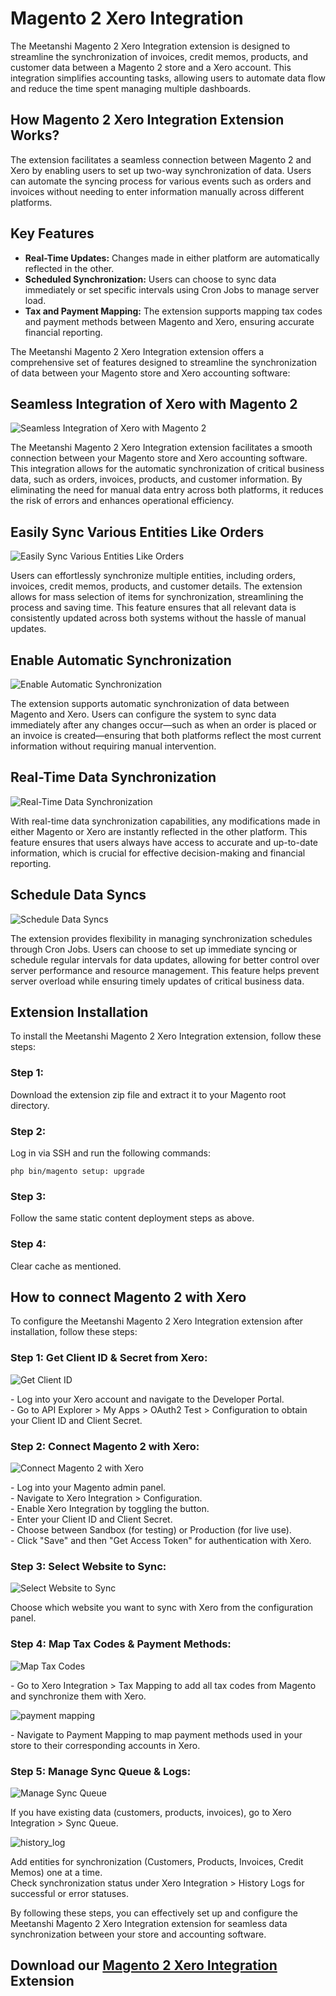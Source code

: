 # **Magento 2 Xero Integration**

The Meetanshi Magento 2 Xero Integration extension is designed to streamline the synchronization of invoices, credit memos, products, and customer data between a Magento 2 store and a Xero account. This integration simplifies accounting tasks, allowing users to automate data flow and reduce the time spent managing multiple dashboards.

## How Magento 2 Xero Integration Extension Works?

The extension facilitates a seamless connection between Magento 2 and Xero by enabling users to set up two-way synchronization of data. Users can automate the syncing process for various events such as orders and invoices without needing to enter information manually across different platforms.

## Key Features

* **Real-Time Updates:** Changes made in either platform are automatically reflected in the other.  
* **Scheduled Synchronization:** Users can choose to sync data immediately or set specific intervals using Cron Jobs to manage server load.  
* **Tax and Payment Mapping:** The extension supports mapping tax codes and payment methods between Magento and Xero, ensuring accurate financial reporting.

The Meetanshi Magento 2 Xero Integration extension offers a comprehensive set of features designed to streamline the synchronization of data between your Magento store and Xero accounting software:

## Seamless Integration of Xero with Magento 2

![Seamless Integration of Xero with Magento 2](https://github.com/user-attachments/assets/217297fe-995f-45f3-bf1f-28b1235d472b)

The Meetanshi Magento 2 Xero Integration extension facilitates a smooth connection between your Magento store and Xero accounting software. This integration allows for the automatic synchronization of critical business data, such as orders, invoices, products, and customer information. By eliminating the need for manual data entry across both platforms, it reduces the risk of errors and enhances operational efficiency.

## Easily Sync Various Entities Like Orders

![Easily Sync Various Entities Like Orders](https://github.com/user-attachments/assets/9648b206-617e-4bc4-9891-85e00e5d5485)

Users can effortlessly synchronize multiple entities, including orders, invoices, credit memos, products, and customer details. The extension allows for mass selection of items for synchronization, streamlining the process and saving time. This feature ensures that all relevant data is consistently updated across both systems without the hassle of manual updates.

## Enable Automatic Synchronization

![Enable Automatic Synchronization](https://github.com/user-attachments/assets/1352a698-c7e0-4602-af7a-12b7e83b0c9b)

The extension supports automatic synchronization of data between Magento and Xero. Users can configure the system to sync data immediately after any changes occur—such as when an order is placed or an invoice is created—ensuring that both platforms reflect the most current information without requiring manual intervention.

## Real-Time Data Synchronization

![Real-Time Data Synchronization](https://github.com/user-attachments/assets/6c2dc8e0-e0ce-413f-a253-36d0ba0b0a28)

With real-time data synchronization capabilities, any modifications made in either Magento or Xero are instantly reflected in the other platform. This feature ensures that users always have access to accurate and up-to-date information, which is crucial for effective decision-making and financial reporting.

## Schedule Data Syncs

![Schedule Data Syncs](https://github.com/user-attachments/assets/6e34bae1-5168-44c4-bc8c-d318409df463)

The extension provides flexibility in managing synchronization schedules through Cron Jobs. Users can choose to set up immediate syncing or schedule regular intervals for data updates, allowing for better control over server performance and resource management. This feature helps prevent server overload while ensuring timely updates of critical business data.

## Extension Installation

To install the Meetanshi Magento 2 Xero Integration extension, follow these steps:

### Step 1:

Download the extension zip file and extract it to your Magento root directory.

### Step 2:

Log in via SSH and run the following commands:

`php bin/magento setup: upgrade`

### Step 3:

Follow the same static content deployment steps as above.

### Step 4:

Clear cache as mentioned.

## How to connect Magento 2 with Xero

To configure the Meetanshi Magento 2 Xero Integration extension after installation, follow these steps:

### Step 1: Get Client ID & Secret from Xero:

![Get Client ID](https://github.com/user-attachments/assets/dd67618e-eaf1-4a6b-8d07-c95f1154e2f0)

\- Log into your Xero account and navigate to the Developer Portal.  
\- Go to API Explorer \> My Apps \> OAuth2 Test \> Configuration to obtain your Client ID and Client Secret.

### Step 2: Connect Magento 2 with Xero:

![Connect Magento 2 with Xero](https://github.com/user-attachments/assets/f9e21bec-aad9-445b-9a5a-aae080e4429e)

\- Log into your Magento admin panel.  
\- Navigate to Xero Integration \> Configuration.  
\- Enable Xero Integration by toggling the button.  
\- Enter your Client ID and Client Secret.  
\- Choose between Sandbox (for testing) or Production (for live use).  
\- Click "Save" and then "Get Access Token" for authentication with Xero.

### Step 3: Select Website to Sync:

![Select Website to Sync](https://github.com/user-attachments/assets/4b1de2d2-afa9-4134-a352-3df1cee0af87)

Choose which website you want to sync with Xero from the configuration panel.

### Step 4: Map Tax Codes & Payment Methods:

![Map Tax Codes](https://github.com/user-attachments/assets/e00e3138-b4ff-42df-9f85-922c54ce9f9f)

\- Go to Xero Integration \> Tax Mapping to add all tax codes from Magento and synchronize them with Xero.

![payment mapping](https://github.com/user-attachments/assets/9d6b9e36-98ff-4aea-99cb-6d679125673f)

\- Navigate to Payment Mapping to map payment methods used in your store to their corresponding accounts in Xero.

### Step 5: Manage Sync Queue & Logs:

![Manage Sync Queue](https://github.com/user-attachments/assets/2a7f08a6-c753-4594-80d7-e2d2b44da77a)

If you have existing data (customers, products, invoices), go to Xero Integration \> Sync Queue.

![history_log](https://github.com/user-attachments/assets/578a133e-338a-4776-9764-c19aa3c8b3b1)

Add entities for synchronization (Customers, Products, Invoices, Credit Memos) one at a time.  
Check synchronization status under Xero Integration \> History Logs for successful or error statuses.

By following these steps, you can effectively set up and configure the Meetanshi Magento 2 Xero Integration extension for seamless data synchronization between your store and accounting software.

## Download our [Magento 2 Xero Integration](https://meetanshi.com/magento-2-xero-integration.html) Extension
